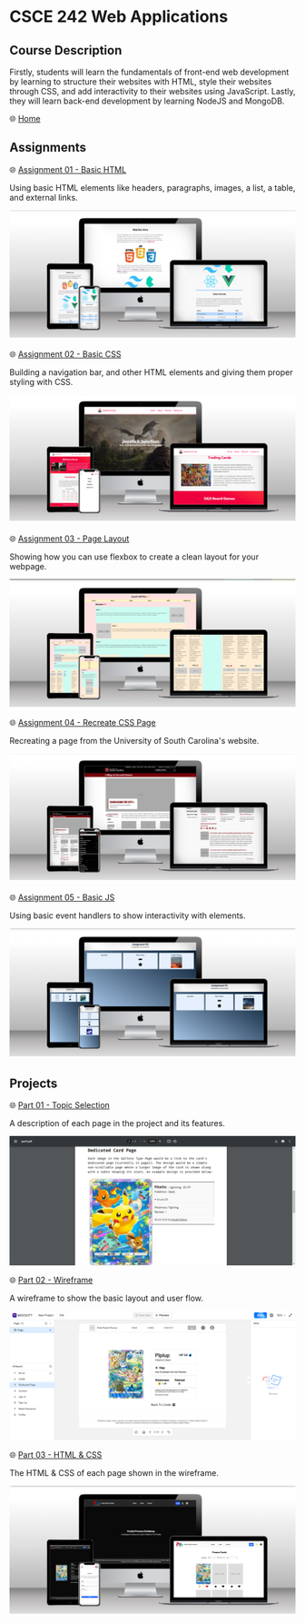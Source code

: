 # CSCE 242 Web Applications

## Course Description

Firstly, students will learn the fundamentals of front-end web development by learning to structure their websites with HTML, style their websites through CSS, and add interactivity to their websites using JavaScript. Lastly, they will learn back-end development by learning NodeJS and MongoDB.

🌐 [Home](https://not-josue.github.io/csce242/)

## Assignments

🌐 [Assignment 01 - Basic HTML](https://not-josue.github.io/csce242/assignments/assignment01/index.html)

Using basic HTML elements like headers, paragraphs, images, a list, a table, and external links.

![A webpage concerning an introduction to web development shown on different viewports](./assets/images/readme/assignments/assignment01.png)

🌐 [Assignment 02 - Basic CSS](https://not-josue.github.io/csce242/assignments/assignment02/index.html)

Building a navigation bar, and other HTML elements and giving them proper styling with CSS.

![A webpage about a store that sells games and toys shown on different viewports](./assets/images/readme/assignments/assignment02.png)

🌐 [Assignment 03 - Page Layout](https://not-josue.github.io/csce242/assignments/assignment03/index.html)

Showing how you can use flexbox to create a clean layout for your webpage.

![A webpage using flexbox to create different layouts for sections shown on different viewports](./assets/images/readme/assignments/assignment03.png)

🌐 [Assignment 04 - Recreate CSS Page](https://not-josue.github.io/csce242/assignments/assignment04/index.html)

Recreating a page from the University of South Carolina's website.

![A webpage clone from the website of University of South Carolina shown on different viewports](./assets/images/readme/assignments/assignment04.png)

🌐 [Assignment 05 - Basic JS](https://not-josue.github.io/csce242/assignments/assignment05/index.html)

Using basic event handlers to show interactivity with elements.

![A webpage clone from the website of University of South Carolina shown on different viewports](./assets/images/readme/assignments/assignment05.png)

## Projects

🌐 [Part 01 - Topic Selection](https://not-josue.github.io/csce242/projects/part1/part1.pdf)

A description of each page in the project and its features.

![A pdf with the details of a website project proposal including the name of the website and its features.](./assets//images/readme/projects/project_part1v2.png)

🌐 [Part 02 - Wireframe](https://not-josue.github.io/csce242/projects/part2/index.html)

A wireframe to show the basic layout and user flow.

![A wireframe showing the basic layout and user flow of a website.](./assets/images/readme/projects/project_part2.png)

🌐 [Part 03 - HTML & CSS](https://not-josue.github.io/csce242/projects/part3/index.html)

The HTML & CSS of each page shown in the wireframe.

![A wireframe showing the basic layout and user flow of a website.](./assets/images/readme/projects/project_part3.png)